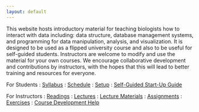 ```yaml
---
layout: default
---
```


This website hosts introductory material for teaching biologists how to interact
with data including: data structure, database management systems, and
programming for data manipulation, analysis, and visualization. It is designed
to be used as a flipped university course and also to be useful for self-guided
students. Instructors are welcome to modify and use the material for your own 
courses. We encourage collaborative development and contributions by 
instructors, with the hopes that this will lead to better training and resources 
for everyone. 

For Students
: <a href="{{ site.baseurl}}/syllabus">
  <i class="fa fa-file-text-o"></i> Syllabus</a>
: <a href="{{ site.baseurl}}/schedule">
  <i class="fa fa-calendar"></i> Schedule</a>
: <a href="{{ site.baseurl}}/computer-setup">
  <i class="fa fa-download"></i> Setup</a>
: <a href="{{ site.baseurl}}/START-for-self-guided-students">
  <i class="fa fa-play-circle"></i> Self-Guided Start-Up Guide</a>

For Instructors
: <a href="{{ site.baseurl}}/readings">
  <i class="fa fa-book"></i> Readings</a>
: <a href="{{ site.baseurl}}/lectures">
  <i class="fa fa-comment"></i> Lectures</a>
: <a href="{{ site.baseurl}}/materials">
  <i class="fa fa-list-alt"></i> Lecture Materials</a>
: <a href="{{ site.baseurl}}/assignments">
  <i class="fa fa-keyboard-o"></i> Assignments</a>
: <a href="{{ site.baseurl}}/exercises">
  <i class="fa fa-magic"></i> Exercises</a>
: <a href="{{ site.baseurl}}/docs">
  <i class="fa fa-question-circle"></i> Course Development Help</a>
